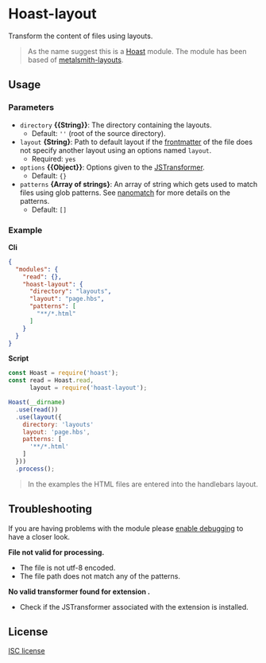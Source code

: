 # Hoast-layout
Transform the content of files using layouts.

> As the name suggest this is a [Hoast](https://github.com/hoast/hoast#readme) module. The module has been based of [metalsmith-layouts](https://github.com/metalsmith/metalsmith-layouts#readme).

## Usage

### Parameters

* `directory` **{{String}}**: The directory containing the layouts.
	* Default: `''` (root of the source directory).
* `layout` **{String}**: Path to default layout if the [frontmatter](https://github.com/hoast/hoast-frontmatter#readme) of the file does not specify another layout using an options named `layout`.
	* Required: `yes`
* `options` **{{Object}}**: Options given to the [JSTransformer](https://github.com/jstransformers/jstransformer#readme).
	* Default: `{}`
* `patterns` **{Array of strings}**: An array of string which gets used to match files using glob patterns. See [nanomatch](https://github.com/micromatch/nanomatch#readme) for more details on the patterns.
	* Default: `[]`

### Example

**Cli**

```json
{
  "modules": {
    "read": {},
    "hoast-layout": {
      "directory": "layouts",
      "layout": "page.hbs",
      "patterns": [
	    "**/*.html"
      ]
	}
  }
}
```

**Script**

```javascript
const Hoast = require('hoast');
const read = Hoast.read,
      layout = require('hoast-layout');

Hoast(__dirname)
  .use(read())
  .use(layout({
    directory: 'layouts'
    layout: 'page.hbs',
    patterns: [
      '**/*.html'
    ]
  }))
  .process();
```

> In the examples the HTML files are entered into the handlebars layout.

## Troubleshooting

If you are having problems with the module please [enable debugging](https://github.com/hoast/hoast#debugging) to have a closer look.

**File not valid for processing.**
* The file is not utf-8 encoded.
* The file path does not match any of the patterns.

**No valid transformer found for extension <extension>.**
* Check if the JSTransformer associated with the extension is installed.

## License
[ISC license](https://github.com/hoast/hoast-layout/blob/master/LICENSE)